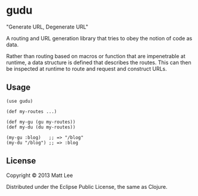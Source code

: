 # gudu

"Generate URL, Degenerate URL"

A routing and URL generation library that tries to obey the notion of code as data.

Rather than routing based on macros or function that are impenetrable at runtime,
a data structure is defined that describes the routes. This can then be inspected at
runtime to route and request and construct URLs.

## Usage

    (use gudu)

    (def my-routes ...)

    (def my-gu (gu my-routes))
    (def my-du (du my-routes))

    (my-gu :blog)   ;; => "/blog"
    (my-du "/blog") ;; => :blog

## License

Copyright © 2013 Matt Lee

Distributed under the Eclipse Public License, the same as Clojure.
